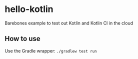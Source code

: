 hello-kotlin
============

Barebones example to test out Kotlin and Kotlin CI in the cloud

How to use
----------

Use the Gradle wrapper: `./gradlew test run`
